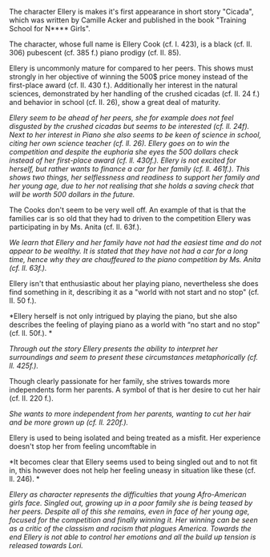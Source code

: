 The character Ellery is makes it's first appearance in short story "Cicada", which was written by Camille Acker and published in the book "Training School for N\*\*\*\* Girls".

The character, whose full name is Ellery Cook (cf. I. 423), is a black (cf. II. 306) pubescent (cf. 385 f.) piano prodigy (cf. II. 85).  

Ellery is uncommonly mature for compared to her peers. This shows must strongly in her objective of winning the 500$ price money instead of the first-place award (cf. II. 430 f.). Additionally her interest in the natural sciences, demonstrated by her handling of the crushed cicadas (cf. II. 24 f.) and behavior in school (cf. II. 26), show a great deal of maturity.

*Ellery seem to be ahead of her peers, she for example does not feel disgusted by the crushed cicadas but seems to be interested (cf. ll. 24f). Next to her interest in Piano she also seems to be keen of science in school, citing her own science teacher (cf. ll. 26). Ellery goes on to win the competition and despite the euphoria she eyes the 500 dollars check instead of her first-place award (cf. ll. 430f.). Ellery is not excited for herself, but rather wants to finance a car for her family (cf. ll. 461f.). This shows two things, her selflessness and readiness to support her family and her young age, due to her not realising that she holds a saving check that will be worth 500 dollars in the future.*

The Cooks don't seem to be very well off. An example of that is that the families car is so old that they had to driven to the competition Ellery was participating in by Ms. Anita (cf. II. 63f.).

*We learn that Ellery and her family have not had the easiest time and do not appear to be wealthy. It is stated that they have not had a car for a long time, hence why they are chauffeured to the piano competition by Ms. Anita (cf. ll. 63f.).*

Ellery isn't that enthusiastic about her playing piano, nevertheless she does find something in it, describing it as a "world with not start and no stop" (cf. II. 50 f.).

*Ellery herself is not only intrigued by playing the piano, but she also describes the feeling of playing piano as a world with “no start and no stop” (cf. ll. 50f.). *



*Through out the story Ellery presents the ability to interpret her surroundings and seem to present these circumstances metaphorically (cf. ll. 425f.).*

Though clearly passionate for her family, she strives towards more independents form her parents. A symbol of that is her desire to cut her hair (cf. II. 220 f.).

*She wants to more independent from her parents, wanting to cut her hair and be more grown up (cf. ll. 220f.).*

Ellery is used to being isolated and being treated as a misfit. Her experience doesn't stop her from feeling uncomftable in    

*It becomes clear that Ellery seems used to being singled out and to not fit in, this however does not help her feeling uneasy in situation like these (cf. ll. 246). *

*Ellery as character represents the difficulties that young Afro-American girls face. Singled out, growing up in a poor family she is being teased by her peers. Despite all of this she remains, even in face of her young age, focused for the competition and finally winning it. Her winning can be seen as a critic of the classism and racism that plagues America. Towards the end Ellery is not able to control her emotions and all the build up tension is released towards Lori.*